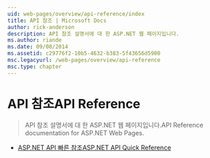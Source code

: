 ```yaml
---
uid: web-pages/overview/api-reference/index
title: API 참조 | Microsoft Docs
author: rick-anderson
description: API 참조 설명서에 대 한 ASP.NET 웹 페이지입니다.
ms.author: riande
ms.date: 09/08/2014
ms.assetid: c29776f2-10b5-4632-b383-5f43656d5900
msc.legacyurl: /web-pages/overview/api-reference
msc.type: chapter
---
```

<a name="api-reference"></a><span data-ttu-id="63ee4-103">API 참조</span><span class="sxs-lookup"><span data-stu-id="63ee4-103">API Reference</span></span>
====================
> <span data-ttu-id="63ee4-104">API 참조 설명서에 대 한 ASP.NET 웹 페이지입니다.</span><span class="sxs-lookup"><span data-stu-id="63ee4-104">API Reference documentation for ASP.NET Web Pages.</span></span>


- [<span data-ttu-id="63ee4-105">ASP.NET API 빠른 참조</span><span class="sxs-lookup"><span data-stu-id="63ee4-105">ASP.NET API Quick Reference</span></span>](asp-net-web-pages-api-reference.md)
